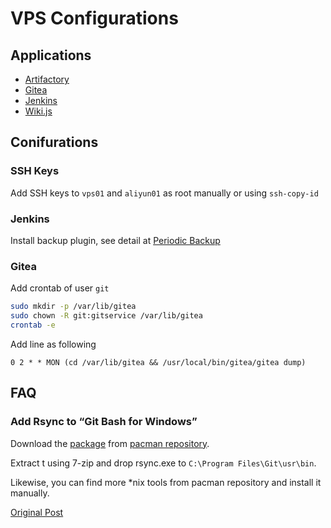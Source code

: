 # VPS Configurations

## Applications

- [Artifactory](https://maven.yusiwen.cn)
- [Gitea](https://gitea.yusiwen.cn)
- [Jenkins](https://jenkins.yusiwen.cn)
- [Wiki.js](https://note.yusiwen.cn)

## Conifurations

### SSH Keys

Add SSH keys to `vps01` and `aliyun01` as root manually or using `ssh-copy-id`

### Jenkins

Install backup plugin, see detail at [Periodic Backup](https://plugins.jenkins.io/periodicbackup)

### Gitea

Add crontab of user `git`

```sh
sudo mkdir -p /var/lib/gitea
sudo chown -R git:gitservice /var/lib/gitea
crontab -e
```

Add line as following

```text
0 2 * * MON (cd /var/lib/gitea && /usr/local/bin/gitea/gitea dump)
```

## FAQ

### Add Rsync to “Git Bash for Windows”

Download the [package](http://www2.futureware.at/~nickoe/msys2-mirror/msys/x86_64/rsync-3.1.2-2-x86_64.pkg.tar.xz) from [pacman repository](http://www2.futureware.at/~nickoe/msys2-mirror/msys/x86_64/).

Extract t using 7-zip and drop rsync.exe to `C:\Program Files\Git\usr\bin`.

Likewise, you can find more *nix tools from pacman repository and install it manually.

[Original Post](https://blog.tiger-workshop.com/add-rsync-to-git-bash-for-windows/)

